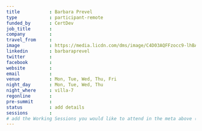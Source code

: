```yaml
---
title           : Barbara Prevel
type            : participant-remote
funded_by       : CertDev
job_title       :
company         :
travel_from     :
image           : https://media.licdn.com/dms/image/C4D03AQFFzocc9-lhBA/profile-displayphoto-shrink_800_800/0?e=1531958400&v=beta&t=ogptocFe4CCC4urtk4wEkzdaoX1M_fukihPsNnhhCrc
linkedin        : barbaraprevel
twitter         :
facebook        :
website         :
email           :
venue           : Mon, Tue, Wed, Thu, Fri
night_day       : Mon, Tue, Wed, Thu
night_where     : villa-7
regonline       :
pre-summit      :
status          : add details
sessions        :
# add the Working Sessions you would like to attend in the meta above (use the session's title) e.g. sessions (one per line): -Security Playbooks Diagrams -Hackathon Daily Sessions
---
```


<!-- put more details about participant here -->
